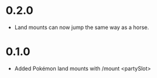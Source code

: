 # 0.2.0

- Land mounts can now jump the same way as a horse.

# 0.1.0

- Added Pokémon land mounts with /mount \<partySlot\>